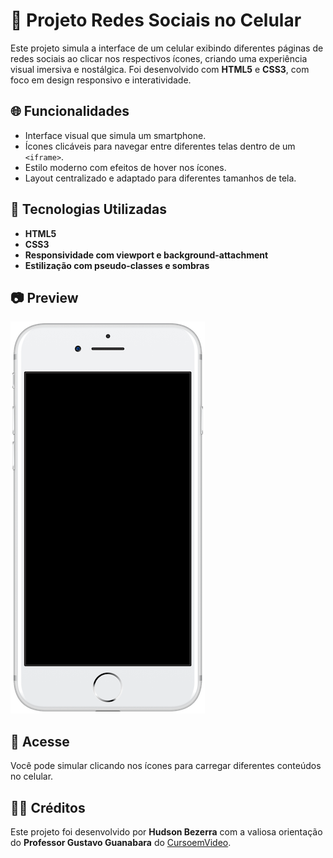 # 📱 Projeto Redes Sociais no Celular

Este projeto simula a interface de um celular exibindo diferentes páginas de redes sociais ao clicar nos respectivos ícones, criando uma experiência visual imersiva e nostálgica. Foi desenvolvido com **HTML5** e **CSS3**, com foco em design responsivo e interatividade.

## 🌐 Funcionalidades

- Interface visual que simula um smartphone.
- Ícones clicáveis para navegar entre diferentes telas dentro de um `<iframe>`.
- Estilo moderno com efeitos de hover nos ícones.
- Layout centralizado e adaptado para diferentes tamanhos de tela.

## 🎨 Tecnologias Utilizadas

- **HTML5**
- **CSS3**
- **Responsividade com viewport e background-attachment**
- **Estilização com pseudo-classes e sombras**

## 📷 Preview

![Preview do Projeto](imagens/frame-iphone.png)

## 🔗 Acesse

Você pode simular clicando nos ícones para carregar diferentes conteúdos no celular.

## 👨‍🏫 Créditos

Este projeto foi desenvolvido por **Hudson Bezerra** com a valiosa orientação do **Professor Gustavo Guanabara** do [CursoemVideo](https://www.cursoemvideo.com/).


